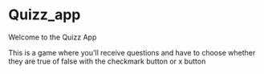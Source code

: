 # Quizz_app

Welcome to the Quizz App

This is a game where you'll receive questions and have to choose whether they are true of false with the checkmark button or x button
